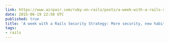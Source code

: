 ```yaml
---
link: https://www.airpair.com/ruby-on-rails/posts/a-week-with-a-rails-security-strategy
date: 2015-06-19 22:50 UTC
published: true
title: 'A week with a Rails Security Strategy: More security, new habits'
tags:
- rails
---
```



